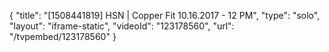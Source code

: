 {
    "title": "[1508441819] HSN | Copper Fit 10.16.2017 - 12 PM",
    "type": "solo",
    "layout": "iframe-static",
    "videoId": "123178560",
    "url": "\/tvpembed\/123178560"
}